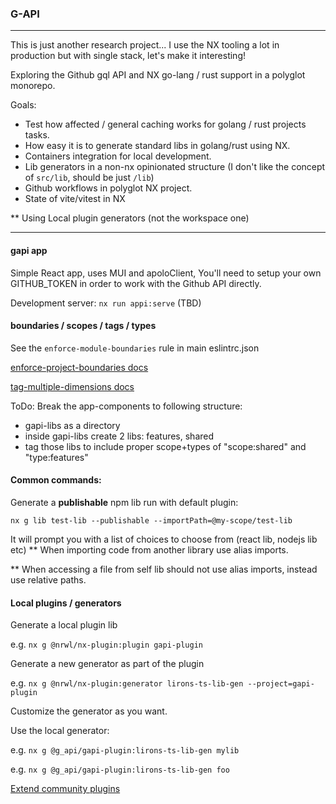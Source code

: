 ### G-API 

---
This is just another research project...
I use the NX tooling a lot in production but with single stack, let's make it interesting!

Exploring the Github gql API and NX go-lang / rust support in a polyglot monorepo.

Goals:

- Test how affected / general caching works for golang / rust projects tasks.
- How easy it is to generate standard libs in golang/rust using NX.
- Containers integration for local development.
- Lib generators in a non-nx opinionated structure (I don't like the concept of `src/lib`, should be just `/lib`)
- Github workflows in polyglot NX project. 
- State of vite/vitest in NX

** Using Local plugin generators (not the workspace one)

---
#### gapi app
Simple React app, uses MUI and apoloClient,
You'll need to setup your own GITHUB_TOKEN in order to work with the Github API directly. 

Development server:
`nx run appi:serve` (TBD)

#### boundaries / scopes / tags / types

See the `enforce-module-boundaries` rule in main eslintrc.json

[enforce-project-boundaries docs](https://nx.dev/core-features/enforce-project-boundaries) 

[tag-multiple-dimensions docs](https://nx.dev/recipes/other/tag-multiple-dimensions) 

ToDo: Break the app-components to following structure: 

- gapi-libs as a directory
- inside gapi-libs create 2 libs: features, shared
- tag those libs to include proper scope+types of "scope:shared" and "type:features"
  
 
#### Common commands:

Generate a **publishable** npm lib run with default plugin:

``nx g lib test-lib --publishable --importPath=@my-scope/test-lib``

It will prompt you with a list of choices to choose from (react lib, nodejs lib etc)
** When importing code from another library use alias imports.

** When accessing a file from self lib should not use alias imports, instead use relative paths.

#### Local plugins / generators

Generate a local plugin lib

e.g. `nx g @nrwl/nx-plugin:plugin gapi-plugin
`

Generate a new generator as part of the plugin 

e.g. `nx g @nrwl/nx-plugin:generator lirons-ts-lib-gen --project=gapi-plugin`

Customize the generator as you want.

Use the local generator:

e.g. `nx g @g_api/gapi-plugin:lirons-ts-lib-gen mylib
`

e.g. `nx g @g_api/gapi-plugin:lirons-ts-lib-gen foo`

[Extend community plugins](https://nx.dev/community#plugin-directory) 
